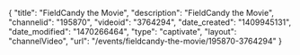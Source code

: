 {
    "title": "FieldCandy the Movie",
    "description": "FieldCandy the Movie",
    "channelid": "195870",
    "videoid": "3764294",
    "date_created": "1409945131",
    "date_modified": "1470266464",
    "type": "captivate",
    "layout": "channelVideo",
    "url": "\/events\/fieldcandy-the-movie\/195870-3764294"
}